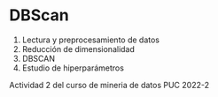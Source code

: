 # DBScan

1. Lectura y preprocesamiento de datos
2. Reducción de dimensionalidad
3. DBSCAN
4. Estudio de hiperparámetros

Actividad 2 del curso de mineria de datos PUC 2022-2

